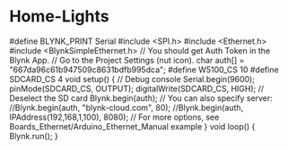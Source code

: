 # Home-Lights
#define BLYNK_PRINT Serial   #include &lt;SPI.h> #include &lt;Ethernet.h> #include &lt;BlynkSimpleEthernet.h>  // You should get Auth Token in the Blynk App. // Go to the Project Settings (nut icon). char auth[] = "667da96c61b947509c8631bdfb995dca";  #define W5100_CS  10 #define SDCARD_CS 4  void setup() {   // Debug console   Serial.begin(9600);    pinMode(SDCARD_CS, OUTPUT);   digitalWrite(SDCARD_CS, HIGH); // Deselect the SD card    Blynk.begin(auth);   // You can also specify server:   //Blynk.begin(auth, "blynk-cloud.com", 80);   //Blynk.begin(auth, IPAddress(192,168,1,100), 8080);   // For more options, see Boards_Ethernet/Arduino_Ethernet_Manual example }  void loop() {   Blynk.run(); }
